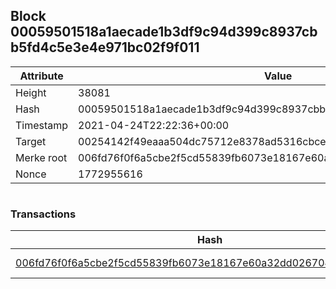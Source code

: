 ## Block 00059501518a1aecade1b3df9c94d399c8937cbb5fd4c5e3e4e971bc02f9f011

Attribute | Value
--- | ---
Height | 38081
Hash | 00059501518a1aecade1b3df9c94d399c8937cbb5fd4c5e3e4e971bc02f9f011
Timestamp | 2021-04-24T22:22:36+00:00
Target | 00254142f49eaaa504dc75712e8378ad5316cbcead634704b3734b6271167cc4
Merke root | 006fd76f0f6a5cbe2f5cd55839fb6073e18167e60a32dd026704b05fd339b6b9
Nonce | 1772955616

```

```

### Transactions

Hash | Amount
--- | ---
[006fd76f0f6a5cbe2f5cd55839fb6073e18167e60a32dd026704b05fd339b6b9](006fd76f0f6a5cbe2f5cd55839fb6073e18167e60a32dd026704b05fd339b6b9.md) | 10.00000000 SKEPTI 
